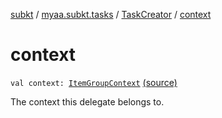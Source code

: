 [subkt](../../index.md) / [myaa.subkt.tasks](../index.md) / [TaskCreator](index.md) / [context](./context.md)

# context

`val context: `[`ItemGroupContext`](../-item-group-context/index.md) [(source)](https://github.com/Myaamori/SubKt/blob/0.1.19/src/main/kotlin/myaa/subkt/tasks/tasks.kt#L230)

The context this delegate belongs to.

